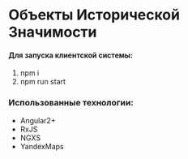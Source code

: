# Объекты Исторической Значимости

#### Для запуска клиентской системы:

<ol>
  <li>npm i</li>
  <li>npm run start</li>
</ol>

### Использованные технологии:

<ul>
  <li>Angular2+</li>
  <li>RxJS</li>
  <li>NGXS</li>
  <li>YandexMaps</li>
</ul>

